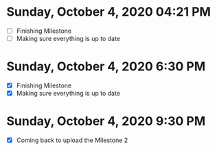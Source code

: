 # Sunday, October 4, 2020 04:21 PM
- [ ] Finishing Milestone
- [ ] Making sure everything is up to date

# Sunday, October 4, 2020 6:30 PM
- [x] Finishing Milestone
- [x] Making sure everything is up to date

# Sunday, October 4, 2020 9:30 PM
- [x] Coming back to upload the Milestone 2